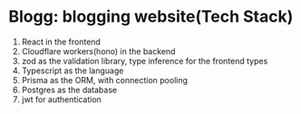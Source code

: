 # Blogg: blogging website(Tech Stack)
1. React in the frontend
2. Cloudflare workers(hono) in the backend
3. zod as the validation library, type inference for the frontend types
4. Typescript as the language
5. Prisma as the ORM, with connection pooling
6. Postgres as the database
7. jwt for authentication